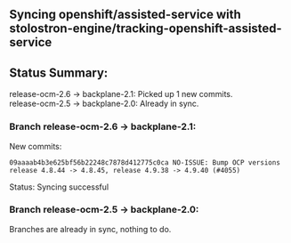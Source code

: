 ## Syncing openshift/assisted-service with stolostron-engine/tracking-openshift-assisted-service

## Status Summary:

release-ocm-2.6 -> backplane-2.1: Picked up 1 new commits.  
release-ocm-2.5 -> backplane-2.0: Already in sync.  

### Branch release-ocm-2.6 -> backplane-2.1:

New commits:

```
09aaaab4b3e625bf56b22248c7878d412775c0ca NO-ISSUE: Bump OCP versions release 4.8.44 -> 4.8.45, release 4.9.38 -> 4.9.40 (#4055)
```

Status: Syncing successful

### Branch release-ocm-2.5 -> backplane-2.0:

Branches are already in sync, nothing to do.
